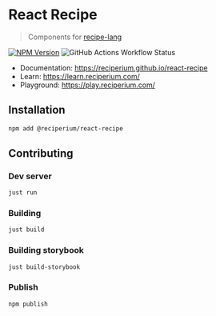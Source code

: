 # React Recipe

> Components for [recipe-lang](https://github.com/reciperium/recipe-lang)

[![NPM Version](https://img.shields.io/npm/v/%40reciperium%2Freact-recipe?style=flat-square)](https://www.npmjs.com/package/@reciperium/react-recipe)
![GitHub Actions Workflow Status](https://img.shields.io/github/actions/workflow/status/reciperium/react-recipe/build.yaml?style=flat-square)

- Documentation: https://reciperium.github.io/react-recipe
- Learn: https://learn.reciperium.com/
- Playground: https://play.reciperium.com/

## Installation

```sh
npm add @reciperium/react-recipe
```

## Contributing

### Dev server

```sh
just run
```

### Building

```sh
just build
```

### Building storybook

```sh
just build-storybook
```

### Publish

```sh
npm publish
```
